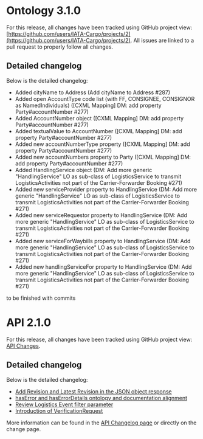 

# Ontology 3.1.0

For this release, all changes have been tracked using GitHub project view: [https://github.com/users/IATA-Cargo/projects/2](https://github.com/users/IATA-Cargo/projects/2). All issues are linked to a pull request to properly follow all changes.

## Detailed changelog
Below is the detailed changelog:

- Added cityName to Address (Add cityName to Address #287)
- Added open AccountType code list (with FF, CONSIGNEE, CONSIGNOR as NamedIndividuals) ([CXML Mapping] DM: add property Party#accountNumber #277)
- Added AccountNumber object ([CXML Mapping] DM: add property Party#accountNumber #277)
- Added textualValue to AccountNumber ([CXML Mapping] DM: add property Party#accountNumber #277)
- Added new accountNumberType property ([CXML Mapping] DM: add property Party#accountNumber #277)
- Added new accountNumbers property to Party ([CXML Mapping] DM: add property Party#accountNumber #277)
- Added HandlingService object (DM: Add more generic "HandlingService" LO as sub-class of LogisticsService to transmit LogisticsActivities not part of the Carrier-Forwarder Booking #271)
- Added new serviceProvider property to HandlingService (DM: Add more generic "HandlingService" LO as sub-class of LogisticsService to transmit LogisticsActivities not part of the Carrier-Forwarder Booking #271)
- Added new serviceRequestor property to HandlingService (DM: Add more generic "HandlingService" LO as sub-class of LogisticsService to transmit LogisticsActivities not part of the Carrier-Forwarder Booking #271)
- Added new serviceForWaybills property to HandlingService (DM: Add more generic "HandlingService" LO as sub-class of LogisticsService to transmit LogisticsActivities not part of the Carrier-Forwarder Booking #271)
- Added new handlingServiceFor property to HandlingService (DM: Add more generic "HandlingService" LO as sub-class of LogisticsService to transmit LogisticsActivities not part of the Carrier-Forwarder Booking #271)

to be finished with commits


# API 2.1.0
For this release, all changes have been tracked using GitHub project view: [API Changes](https://github.com/users/IATA-Cargo/projects/4).

## Detailed changelog
Below is the detailed changelog:

- [Add Revision and Latest Revision in the JSON object response](https://github.com/IATA-Cargo/ONE-Record/issues/257)
- [hasError and hasErrorDetails ontology and documentation alignment](https://github.com/IATA-Cargo/ONE-Record/issues/260)
- [Review Logistics Event filter parameter](https://github.com/IATA-Cargo/ONE-Record/issues/256)
- [Introduction of VerificationRequest](https://github.com/IATA-Cargo/ONE-Record/issues/218)

More information can be found in the [API Changelog page](../API-Security/changelog.md) or directly on the change page.
